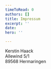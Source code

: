 ```yaml
---
timeToRead: 0
authors: []
title: Impressum
excerpt: ''
date: 
hero: ''

---
```

Kerstin Haack  
Allewind 5/1  
89568 Hermaringen